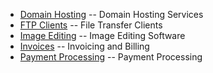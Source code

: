 - [Domain Hosting](domains.md) -- Domain Hosting Services
- [FTP Clients](ftp.md) -- File Transfer Clients
- [Image Editing](image_editing.md) -- Image Editing Software
- [Invoices](invoices.md) -- Invoicing and Billing
- [Payment Processing](payments.md) -- Payment Processing
